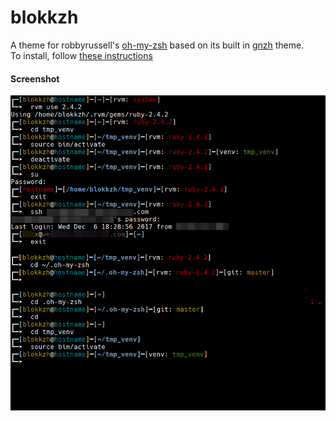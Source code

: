 # blokkzh
A theme for robbyrussell's [oh-my-zsh](https://github.com/robbyrussell/oh-my-zsh) based on its built in [gnzh](https://github.com/robbyrussell/oh-my-zsh/blob/master/themes/gnzh.zsh-theme) theme.  
To install, follow [these instructions](https://github.com/robbyrussell/oh-my-zsh/wiki/Customization#overriding-and-adding-themes)

#### Screenshot

<img src="preview.png">

